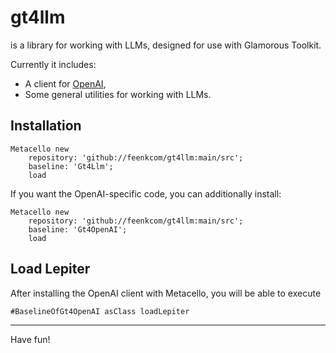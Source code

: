# gt4llm

is a library for working with LLMs, designed for use with Glamorous Toolkit.

Currently it includes:
- A client for [OpenAI](https://openai.com),
- Some general utilities for working with LLMs.
## Installation```stMetacello new	repository: 'github://feenkcom/gt4llm:main/src';	baseline: 'Gt4Llm';	load```
If you want the OpenAI-specific code, you can additionally install:

```stMetacello new	repository: 'github://feenkcom/gt4llm:main/src';	baseline: 'Gt4OpenAI';	load```## Load Lepiter				After installing the OpenAI client with Metacello, you will be able to execute```#BaselineOfGt4OpenAI asClass loadLepiter```
<hr/>

Have fun!